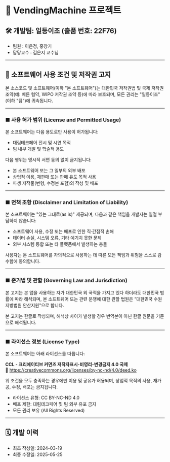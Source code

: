 # 🍹 VendingMachine 프로젝트

## 🛠️ 개발팀: 일등이조 (출품 번호: 22F76)

- 팀원 : 이은정, 홍창기
- 담당교수 : 김은지 교수님

---

## 📜 소프트웨어 사용 조건 및 저작권 고지

본 소스코드 및 소프트웨어(이하 "본 소프트웨어")는 대한민국 저작권법 및 국제 저작권 조약(예: 베른 협약, WIPO 저작권 조약 등)에 따라 보호되며, 모든 권리는 "일등이조"(이하 "팀")에 귀속됩니다.

---

### ■ 사용 허가 범위 (License and Permitted Usage)

본 소프트웨어는 다음 용도로만 사용이 허가됩니다:

- 대림테크페어 전시 및 시연 목적
- 팀 내부 개발 및 학술적 용도

다음 행위는 명시적 서면 동의 없이 금지됩니다:

- 본 소프트웨어 또는 그 일부의 외부 배포
- 상업적 이용, 재판매 또는 판매 유도 목적 사용
- 파생 저작물(변형, 수정본 포함)의 작성 및 배포

---

### ■ 면책 조항 (Disclaimer and Limitation of Liability)

본 소프트웨어는 "있는 그대로(as is)" 제공되며, 다음과 같은 책임을 개발자는 일절 부담하지 않습니다:

- 소프트웨어 사용, 수정 또는 배포로 인한 직·간접적 손해
- 데이터 손실, 시스템 오류, 기타 예기치 못한 문제
- 외부 시스템 통합 또는 타 플랫폼에서 발생하는 충돌

사용자는 본 소프트웨어를 자의적으로 사용하는 데 따른 모든 책임과 위험을 스스로 감수함에 동의합니다.

---

### ■ 준거법 및 관할 (Governing Law and Jurisdiction)

본 고지는 본 앱을 사용하는 자가 대한민국 외 국적을 가지고 있다 하더라도 대한민국 법률에 따라 해석되며, 본 소프트웨어 또는 관련 분쟁에 대한 관할 법원은 “대한민국 수원지방법원 안산지원”으로 합니다.

본 고지는 한글로 작성되며, 해석상 차이가 발생할 경우 번역본이 아닌 한글 원문을 기준으로 해석됩니다.

---

### ■ 라이선스 정보 (License Type)

본 소프트웨어는 아래 라이선스를 따릅니다:

**CCL - 크리에이티브 커먼즈 저작자표시-비영리-변경금지 4.0 국제**  
🔗 https://creativecommons.org/licenses/by-nc-nd/4.0/deed.ko

위 조건을 모두 충족하는 경우에만 이용 및 공유가 허용되며, 상업적 목적의 사용, 재가공, 수정, 배포는 금지됩니다.

- 라이선스 유형: CC BY-NC-ND 4.0
- 배포 제한: 대림테크페어 및 팀 외부 유포 금지
- 모든 권리 보유 (All Rights Reserved)

---

## 🗓️ 개발 이력

- 최초 작성일: 2024-03-19  
- 최종 수정일: 2025-05-25
